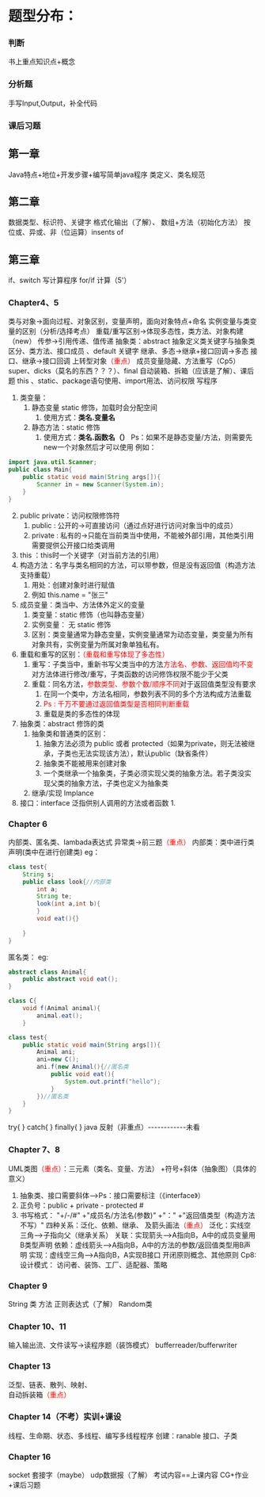 # 题型分布：
### 判断
书上重点知识点+概念
### 分析题
手写Input,Output，补全代码
### 课后习题


## 第一章
Java特点+地位+开发步骤+编写简单java程序
类定义、类名规范
## 第二章
数据类型、标识符、关键字
格式化输出（了解）、 数组+方法（初始化方法）
按位或、异或、非（位运算）insents of 
## 第三章
if、switch 写计算程序
for/if 计算（5'）
### Chapter4、5
类与对象->面向过程、对象区别，变量声明，面向对象特点+命名
实例变量与类变量的区别（分析/选择考点）
重载/重写区别->体现多态性，类方法、对象构建（new） 传参->引用传递、值传递
抽象类：abstract 抽象定义类关键字与抽象类区分、类方法、接口成员  、default 关键字
继承、多态->继承+接口回调->多态
接口、继承->接口回调 上转型对象<font color='red'>（重点）</font>
成员变量隐藏、方法重写（Cp5）
super、dicks（莫名的东西？？？）、final
自动装箱、拆箱（应该是了解）、课后题
this 、static、package语句使用、import用法、访问权限
写程序

1. 类变量：
	1. 静态变量 static 修饰，加载时会分配空间
		1. 使用方式：**类名.变量名** 
	2. 静态方法：static 修饰
		1. 使用方式：**类名.函数名（）**
Ps：如果不是静态变量/方法，则需要先new一个对象然后才可以使用
例如：
```java
import java.util.Scanner;
public class Main{
	public static void main(String args[]){
		Scanner in = new Scanner(System.in);
	}
}
```
2. public    private：访问权限修饰符
	1. public : 公开的->可直接访问（通过点好进行访问对象当中的成员）
	2. private : 私有的->只能在当前类当中使用，不能被外部引用，其他类引用需要提供公开接口给类调用
3. this ：this时一个关键字（对当前方法的引用）
4. 构造方法：名字与类名相同的方法，可以带参数，但是没有返回值（构造方法支持重载）
	1. 用处：创建对象时进行赋值
	2. 例如 this.name = "张三"
5. 成员变量：类当中、方法体外定义的变量
	1. 类变量：static 修饰（也叫静态变量）
	2. 实例变量： 无 static 修饰
	3. 区别：类变量通常为静态变量，实例变量通常为动态变量，类变量为所有对象共有，实例变量为所属对象单独私有。
4. 重载和重写的区别：<font color='red'>（重载和重写体现了多态性）</font>
	1. 重写：子类当中，重新书写父类当中的方法<font color='red'>方法名、参数、返回值均不变</font>对方法体进行修改/重写，子类函数的访问修饰权限不能少于父类
	2. 重载：同名方法，<font color='red'>参数类型、参数个数/顺序不同</font>对于返回值类型没有要求
		1. 在同一个类中，方法名相同，参数列表不同的多个方法构成方法重载
		2. <font color='red'>Ps : 千万不要通过返回值类型是否相同判断重载</font> 
		3. 重载是类的多态性的体现
5. 抽象类：abstract 修饰的类
	1. 抽象类和普通类的区别：
		1. 抽象方法必须为 public 或者 protected（如果为private，则无法被继承，子类也无法实现该方法），默认public（缺省条件）
		2. 抽象类不能被用来创建对象
		3. 一个类继承一个抽象类，子类必须实现父类的抽象方法。若子类没实现父类的抽象方法，子类也定义为抽象类
	2. 继承/实现 Implance
6. 接口：interface  泛指供别人调用的方法或者函数
	1. 


### Chapter 6
内部类、匿名类、lambada表达式 异常类->前三题<font color='red'>（重点）</font>
内部类：类中进行类声明(类中在进行创建类)
eg：
```java
class test{
	String s;
	public class look{//内部类
		int a;
		String te;
		look(int a,int b){
		}
		void eat(){}
		
	}
}
```

匿名类：
eg:
```java
abstract class Animal{
	public abstract void eat();
}

class C{
	void f(Animal animal){
		animal.eat();
	}

class test{
	public static void main(String args[]){
		Animal ani;
		ani=new C();
		ani.f(new Animal(){//匿名类
			public void eat(){
				System.out.printf("hello");
			}
		})//匿名类
	}
}

```


try{ }  catch{ }      finally{ }
java 反射（非重点）------------未看
### Chapter 7、8
UML类图<font color='red'>（重点）</font>：三元素（类名、变量、方法） +符号+斜体（抽象图）（具体的意义）
1. 抽象类、接口需要斜体——>Ps：接口需要标注（《interface》）
2. 正负号：public +   private  -  protected  \#
3. 书写格式： "+/-/#" +"成员名/方法名(参数)" +"：" +"返回值类型（构造方法不写）"
四种关系：泛化、依赖、继承、     及箭头画法<font color='red'>（重点）</font>
泛化：实线空三角——>子指向父（继承关系）
关联：实现箭头——>A指向B，A中的成员变量用B类型声明
依赖：虚线箭头——>A指向B，A中的方法的参数/返回值类型用B声明
实现：虚线空三角——>A指向B，A实现B接口
开闭原则概念、其他原则
Cp8: 设计模式： 访问者、装饰、工厂、适配器、策略
### Chapter 9 
String 类 方法 正则表达式（了解）   Random类
### Chapter 10、11 
输入输出流、文件读写->读程序题（装饰模式）
bufferreader/bufferwriter
### Chapter 13 
泛型、链表、散列、映射、   
自动拆装箱<font color='red'>（重点）</font>
### Chapter 14（不考）实训+课设
线程、生命期、状态、多线程、编写多线程程序
创建：ranable 接口、子类
### Chapter 16
socket 套接字（maybe） udp数据报（了解）
考试内容\=\=上课内容
CG+作业+课后习题



